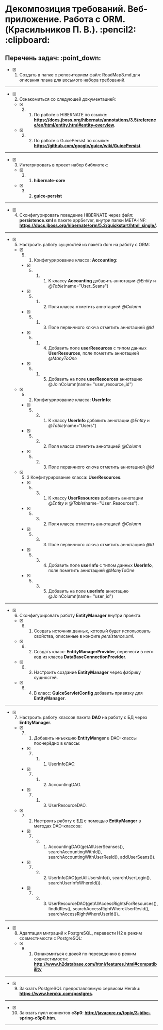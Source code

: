 <h1>Декомпозиция требований. Веб-приложение. Работа с ORM. (Красильников П. В.). :pencil2: :clipboard:</h1>
<h2>Перечень задач: :point_down:</h2>

  - [x] 1. Создать в папке с репозиторием файл: RoadMap8.md для описания плана для восьмого набора требований.

<hr>

  - [x] 2. Ознакомиться со следующей документацией:

    - [x] 2. 1. По работе с HIBERNATE по ссылке: **https://docs.jboss.org/hibernate/annotations/3.5/reference/en/html/entity.html#entity-overview**.

    - [x] 2. 2. По работе с GuicePersist по ссылке: **https://github.com/google/guice/wiki/GuicePersist**.

<hr>

  - [x] 3. Интегрировать в проект набор библиотек:

    - [x] 3. 1. **hibernate-core**

    - [x] 3. 2. **guice-persist**

<hr>

  - [x] 4. Сконфигурировать поведение HIBERNATE через файл: **persistence.xml** в пакете appServer, внутри папки META-INF: **https://docs.jboss.org/hibernate/orm/5.2/quickstart/html_single/**.

<hr>

  - [x] 5. Настроить работу сущностей из пакета dom на работу с ORM:

    - [x] 5. 1. Конфигурирование класса: **Accounting**:

        - [x] 5. 1. 1. К классу **Accounting** добавить аннотации *@Entity* и *@Table*(name="User_Seans")

        - [x] 5. 1. 2. Поля класса отметить аннотацией *@Column*

        - [x] 5. 1. 3. Поле первичного ключа отметить аннотацией *@Id*

        - [x] 5. 1. 4. Добавить поле **userResources** с типом данных **UserResources**, поле пометить аннотацией *@ManyToOne*

        - [x] 5. 1. 5. Добавить на поле **userResources** аннотацию @JoinColumn(name= "user_resource_id")

    - [x] 5. 2. Конфигурирование класса: **UserInfo**:

        - [x] 5. 2. 1. К классу **UserInfo** добавить аннотации *@Entity* и *@Table*(name="Users")

        - [x] 5. 2. 2. Поля класса отметить аннотацией *@Column*

        - [x] 5. 2. 3. Поле первичного ключа отметить аннотацией *@Id*

    - [x] 5. 3 Конфигурирование класса: **UserResources**.

        - [x] 5. 3. 1. К классу **UserResources** добавить аннотации *@Entity* и *@Table*(name="User_Resources").

        - [x] 5. 3. 2. Поля класса отметить аннотацией *@Column*

        - [x] 5. 3. 3. Поле первичного ключа отметить аннотацией *@Id*

        - [x] 5. 3. 4. Добавить поле **userInfo** с типом данных **UserInfo**, поле пометить аннотацией *@ManyToOne*

        - [x] 5. 3. 5. Добавить на поле **userInfo** аннотацию @JoinColumn(name= "user_id")

<hr>

  - [x] 6. Сконфигурировать работу **EntityManager** внутри проекта:

    - [x] 6. 1. Создать источник данных, который будет использовать свойства, описанные в конфиге *persistence.xml*.

    - [x] 6. 2. Создать класс: **EntityManagerProvider**, перенести в него код из класса **DataBaseConnectionProvider**.

    - [x] 6. 3. Настроить создание **EntityManager** через фабрику сущностей.

    - [x] 6. 4. В класс: **GuiceServletConfig** добавить привязку для **EntityManager**.

<hr>

  - [x] 7. Настроить работу классов пакета **DAO** на работу с БД через **EntityManager**.

     - [x] 7. 1. Добавить инъекцию **EntityManger** в DAO-классы поочерёдно в классы:

        - [x] 7. 1. 1. UserInfoDAO.

        - [x] 7. 1. 2. AccountingDAO.

        - [x] 7. 1. 3. UserResourceDAO.

     - [x] 7. 2. Настроить работу с БД с помощью **EntityManger** в методах DAO-классов:

        - [x] 7. 2. 1. AccountingDAO(getAllUserSeanses(), searchAccountingWithId(), searchAccountingWithUserResId(), addUserSeans()).

        - [x] 7. 2. 2. UserInfoDAO(getAllUsersInfo(), searchUserLogin(), searchUserInfoWhereId()).

        - [x] 7. 2. 3. UserResourceDAO(getAllAccessRightsForResources(), findIdRes(), searchAccessRightWhereUserResId(), searchAccessRightWhereUserId())..

<hr>

  - [x] 8. Адаптация миграций к PostgreSQL, перевести H2 в режим совместимости с PostgreSQL:

    - [x] 8. 1. Ознакомиться с докой по переведению в режим совместимости: **http://www.h2database.com/html/features.html#compatibility**

<hr>

  - [x] 9. Заюзать PostgreSQL предоставляемую сервисом Heroku: **https://www.heroku.com/postgres**.

<hr>

  - [x] 10. Заюзать пулл коннектов **c3p0**: **http://javacore.ru/topic/3-jdbc-spring-c3p0.htm**.

<hr>


